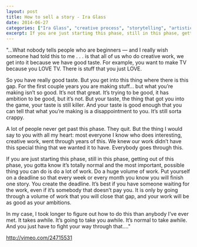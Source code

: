 ```yaml
---
layout: post
title: How to sell a story - Ira Glass
date: 2014-06-27
categories: ["Ira Glass", "creative process", "storytelling", "artistic growth", "overcoming self doubt", "creative advice", "persistence in art", "closing the gap", "beginner struggles", "motivation for creators"]
excerpt: If you are just starting this phase, still in this phase, getting out of this phase, you gotta know
---
```

"...What nobody tells people who are beginners — and I really wish someone had
told this to me . . . is that all of us who do creative work, we get into it
because we have good taste. For example, you want to make TV because you LOVE
TV. There is stuff that you just LOVE.

So you have really good taste. But you get into this thing where there is this
gap. For the first couple years you are making stuff… but what you’re making
isn’t so good. It’s not that great. It’s trying to be good, it has ambition to
be good, but it’s not. But your taste, the thing that got you into the game,
your taste is still killer. And your taste is good enough that you can tell
that what you’re making is a disappointment to you. It’s still sorta crappy.

A lot of people never get past this phase. They quit. But the thing I would
say to you with all my heart: most everyone I know who does interesting,
creative work, went through years of this. We knew our work didn’t have this
special thing that we wanted it to have. Everybody goes through this.

If you are just starting this phase, still in this phase, getting out of this
phase, you gotta know it’s totally normal and the most important, possible
thing you can do is do a lot of work. Do a huge volume of work. Put yourself
on a deadline so that every week or every month you know you will finish one
story. You create the deadline. It’s best if you have someone waiting for the
work, even if it’s somebody that doesn’t pay you. It is only by going through
a volume of work that you will close that gap, and your work will be as good
as your ambitions.

In my case, I took longer to figure out how to do this than anybody I’ve ever
met. It takes awhile. It’s going to take you awhile. It’s normal to take
awhile. And you just have to fight your way through that...."

http://vimeo.com/24715531

​


